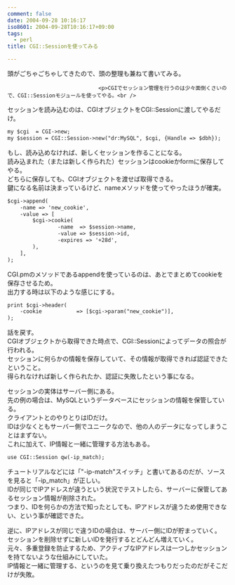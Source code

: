 ```yaml
---
comment: false
date: 2004-09-28 10:16:17
iso8601: 2004-09-28T10:16:17+09:00
tags:
  - perl
title: CGI::Sessionを使ってみる

---
```


<div class="entry-body">
                                 <p>頭がごちゃごちゃしてきたので、頭の整理も兼ねて書いてみる。</p>
                              
                                 <p>CGIでセッション管理を行うのは少々面倒くさいので、CGI::Sessionモジュールを使ってやる。<br />
セッションを読み込むのは、CGIオブジェクトをCGI::Sessionに渡してやるだけ。</p>

```default
my $cgi  = CGI->new;
my $session = CGI::Session->new("dr:MySQL", $cgi, {Handle => $dbh});
```

<p>もし、読み込めなければ、新しくセッションを作ることになる。<br />
読み込まれた（または新しく作られた）セッションはcookieかformに保存してやる。<br />
どちらに保存しても、CGIオブジェクトを渡せば取得できる。<br />
鍵になる名前は決まっているけど、nameメソッドを使ってやったほうが確実。</p>

```default
$cgi->append(
    -name => 'new_cookie',
    -value => [
        $cgi->cookie(
                -name  => $session->name,
                -value => $session->id,
                -expires => '+28d',
        ),
    ],
);
```

<p>CGI.pmのメソッドであるappendを使っているのは、あとでまとめてcookieを保存させるため。<br />
出力する時は以下のような感じにする。</p>

```default
print $cgi->header(
    -cookie           => [$cgi->param("new_cookie")],
);
```

<p>話を戻す。<br />
CGIオブジェクトから取得できた時点で、CGI::Sessionによってデータの照合が行われる。<br />
セッションに何らかの情報を保存していて、その情報が取得できれば認証できたということ。<br />
得られなければ新しく作られたか、認証に失敗したという事になる。</p>

<p>セッションの実体はサーバー側にある。<br />
先の例の場合は、MySQLというデータベースにセッションの情報を保管している。<br />
クライアントとのやりとりはIDだけ。<br />
IDは少なくともサーバー側でユニークなので、他の人のデータになってしまうことはまずない。<br />
これに加えて、IP情報と一緒に管理する方法もある。</p>

```default
use CGI::Session qw(-ip_match);
```

<p>チュートリアルなどには「"-ip-match"スイッチ」と書いてあるのだが、ソースを見ると「-ip_match」が正しい。<br />
IDが同じでIPアドレスが違うという状況でテストしたら、サーバーに保管してあるセッション情報が削除された。<br />
つまり、IDを何らかの方法で知ったとしても、IPアドレスが違うため使用できない、という事が確認できた。</p>

<p>逆に、IPアドレスが同じで違うIDの場合は、サーバー側にIDが貯まっていく。<br />
セッションを削除せずに新しいIDを発行するとどんどん増えていく。<br />
元々、多重登録を防止するため、アクティブなIPアドレスは一つしかセッションを持てないような仕組みにしていた。<br />
IP情報と一緒に管理する、というのを見て乗り換えたつもりだったのだがそこだけが失敗。</p>
                              </div>
    	
